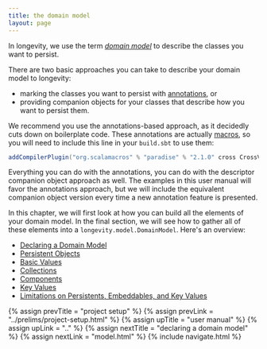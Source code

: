 ```yaml
---
title: the domain model
layout: page
---
```


In longevity, we use the term [_domain
model_](https://en.wikipedia.org/wiki/Domain_model) to describe the
classes you want to persist.

There are two basic approaches you can take to describe your domain model
to longevity:

- marking the classes you want to persist with
[annotations](http://docs.scala-lang.org/tutorials/tour/annotations.html), or
- providing companion objects for your classes that describe how you
want to persist them.

We recommend you use the annotations-based approach, as it decidedly
cuts down on boilerplate code. These annotations are actually
[macros](http://docs.scala-lang.org/overviews/macros/annotations.html),
so you will need to include this line in your `build.sbt` to use them:

```scala
addCompilerPlugin("org.scalamacros" % "paradise" % "2.1.0" cross CrossVersion.full)
```

Everything you can do with the annotations, you can do with the
descriptor companion object approach as well. The examples in this
user manual will favor the annotations approach, but we will include
the equivalent companion object version every time a new annotation
feature is presented.

In this chapter, we will first look at how you can build all the
elements of your domain model. In the final section, we will see how
to gather all of these elements into a
`longevity.model.DomainModel`. Here's an overview:

- [Declaring a Domain Model](model.html)
- [Persistent Objects](persistents.html)
- [Basic Values](basics.html)
- [Collections](collections.html)
- [Components](components.html)
- [Key Values](key-values.html)
- [Limitations on Persistents, Embeddables, and Key Values](limitations.html)

{% assign prevTitle = "project setup" %}
{% assign prevLink  = "../prelims/project-setup.html" %}
{% assign upTitle   = "user manual" %}
{% assign upLink    = ".." %}
{% assign nextTitle = "declaring a domain model" %}
{% assign nextLink  = "model.html" %}
{% include navigate.html %}

